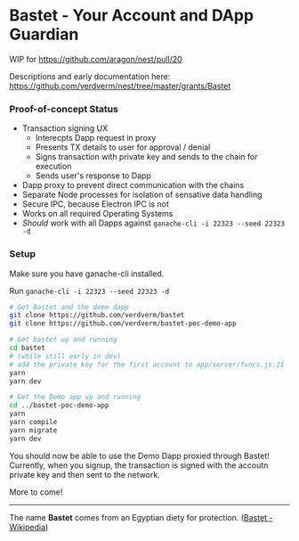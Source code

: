 # Bastet - Your Account and DApp Guardian

WIP for https://github.com/aragon/nest/pull/20

Descriptions and early documentation here: https://github.com/verdverm/nest/tree/master/grants/Bastet

### Proof-of-concept Status

- Transaction signing UX
    - Interecpts Dapp request in proxy
    - Presents TX details to user for approval / denial
    - Signs transaction with private key and sends to the chain for execution
    - Sends user's response to Dapp
- Dapp proxy to prevent direct communication with the chains
- Separate Node processes for isolation of sensative data handling
- Secure IPC, because Electron IPC is not
- Works on all required Operating Systems
- _Should_ work with all Dapps against `ganache-cli -i 22323 --seed 22323 -d`

### Setup

Make sure you have ganache-cli installed.

Run `ganache-cli -i 22323 --seed 22323 -d`

```bash
# Get Bastet and the demo dapp
git clone https://github.com/verdverm/bastet
git clone https://github.com/verdverm/bastet-poc-demo-app

# Get bastet up and running
cd bastet
# (while still early in dev)
# add the private key for the first account to app/server/funcs.js:11
yarn
yarn dev

# Get the Demo app up and running
cd ../bastet-poc-demo-app
yarn
yarn compile
yarn migrate
yarn dev
```

You should now be able to use the Demo Dapp
proxied through Bastet!
Currently, when you signup, the transaction
is signed with the accoutn private key
and then sent to the network.

More to come!

---

The name __Bastet__ comes from an Egyptian diety for protection. ([Bastet - Wikipedia](https://en.wikipedia.org/wiki/Bastet))

